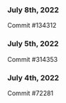 ### July 8th, 2022

Commit #134312

### July 5th, 2022

Commit #314353


### July 4th, 2022

Commit #72281
